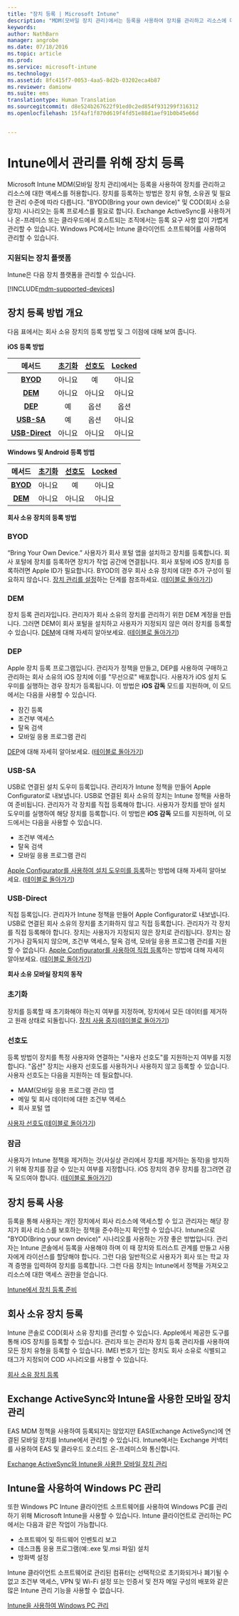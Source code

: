 ```yaml
---
title: "장치 등록 | Microsoft Intune"
description: "MDM(모바일 장치 관리)에서는 등록을 사용하여 장치를 관리하고 리소스에 대한 액세스를 허용합니다."
keywords: 
author: NathBarn
manager: angrobe
ms.date: 07/18/2016
ms.topic: article
ms.prod: 
ms.service: microsoft-intune
ms.technology: 
ms.assetid: 8fc415f7-0053-4aa5-8d2b-03202eca4b87
ms.reviewer: damionw
ms.suite: ems
translationtype: Human Translation
ms.sourcegitcommit: d8e524b267622f91ed0c2ed854f931299f316312
ms.openlocfilehash: 15f4af1f870d619f4fd51e88d1aef91b0b45e66d


---
```


# Intune에서 관리를 위해 장치 등록
Microsoft Intune MDM(모바일 장치 관리)에서는 등록을 사용하여 장치를 관리하고 리소스에 대한 액세스를 허용합니다. 장치를 등록하는 방법은 장치 유형, 소유권 및 필요한 관리 수준에 따라 다릅니다. "BYOD(Bring your own device)" 및 COD(회사 소유 장치) 시나리오는 등록 프로세스를 필요로 합니다. Exchange ActiveSync를 사용하거나 온-프레미스 또는 클라우드에서 호스트되는 조직에서는 등록 요구 사항 없이 가볍게 관리할 수 있습니다. Windows PC에서는 Intune 클라이언트 소프트웨어를 사용하여 관리할 수 있습니다.

###  지원되는 장치 플랫폼

Intune은 다음 장치 플랫폼을 관리할 수 있습니다.

[!INCLUDE[mdm-supported-devices](../includes/mdm-supported-devices.md)]

## 장치 등록 방법 개요

다음 표에서는 회사 소유 장치의 등록 방법 및 그 이점에 대해 보여 줍니다.

**iOS 등록 방법**

| **메서드** |  **[초기화](#Wipe)** | **[선호도](#Affinity)**   |   **[Locked](#Lock)** |
|:---:|:---:|:---:|:---:|
|**[BYOD](#BYOD)** | 아니요|    예 |   아니요 |
|**[DEM](#DEM)**|   아니요 |아니요 |아니요  |
|**[DEP](#DEP)**|   예 |   옵션 |   옵션|
|**[USB-SA](#USB-SA)**| 예 |   옵션 |   아니요|
|**[USB-Direct](#USB-Direct)**| 아니요 |    아니요  | 아니요|

**Windows 및 Android 등록 방법**

| **메서드** |  **[초기화](#Wipe)** | **[선호도](#Affinity)**   |   **[Locked](#Lock)** |
|:---:|:---:|:---:|:---:|
|**[BYOD](#BYOD)** | 아니요|    예 |   아니요 |
|**[DEM](#DEM)**|   아니요 |아니요 |아니요  |

**회사 소유 장치의 등록 방법**

### BYOD
“Bring Your Own Device.” 사용자가 회사 포털 앱을 설치하고 장치를 등록합니다. 회사 포털에 장치를 등록하면 장치가 작업 공간에 연결됩니다. 회사 포털에 iOS 장치를 등록하려면 Apple ID가 필요합니다. BYOD의 경우 회사 소유 장치에 대한 추가 구성이 필요하지 않습니다. [장치 관리를 설정](get-ready-to-enroll-devices-in-microsoft-intune.md#set-up-device-management)하는 단계를 참조하세요. ([테이블로 돌아가기](#overview-of-device-enrollment-methods))

### DEM
장치 등록 관리자입니다. 관리자가 회사 소유의 장치를 관리하기 위한 DEM 계정을 만듭니다. 그러면 DEM이 회사 포털을 설치하고 사용자가 지정되지 않은 여러 장치를 등록할 수 있습니다. [DEM](enroll-corporate-owned-devices-with-the-device-enrollment-manager-in-microsoft-intune.md)에 대해 자세히 알아보세요. ([테이블로 돌아가기](#overview-of-device-enrollment-methods))

### DEP
Apple 장치 등록 프로그램입니다. 관리자가 정책을 만들고, DEP를 사용하여 구매하고 관리하는 회사 소유의 iOS 장치에 이를 "무선으로" 배포합니다. 사용자가 iOS 설치 도우미를 실행하는 경우 장치가 등록됩니다. 이 방법은 **iOS 감독** 모드를 지원하며, 이 모드에서는 다음을 사용할 수 있습니다.
  - 잠긴 등록
  - 조건부 액세스
  - 탈옥 검색
  - 모바일 응용 프로그램 관리

[DEP](ios-device-enrollment-program-in-microsoft-intune.md)에 대해 자세히 알아보세요. ([테이블로 돌아가기](#overview-of-device-enrollment-methods))

### USB-SA
USB로 연결된 설치 도우미 등록입니다. 관리자가 Intune 정책을 만들어 Apple Configurator로 내보냅니다. USB로 연결된 회사 소유의 장치는 Intune 정책을 사용하여 준비됩니다. 관리자가 각 장치를 직접 등록해야 합니다. 사용자가 장치를 받아 설치 도우미를 실행하여 해당 장치를 등록합니다. 이 방법은 **iOS 감독** 모드를 지원하며, 이 모드에서는 다음을 사용할 수 있습니다.
  - 조건부 액세스
  - 탈옥 검색
  - 모바일 응용 프로그램 관리

[Apple Configurator를 사용하여 설치 도우미를 등록](ios-setup-assistant-enrollment-in-microsoft-intune.md)하는 방법에 대해 자세히 알아보세요. ([테이블로 돌아가기](#overview-of-device-enrollment-methods))

### USB-Direct
직접 등록입니다. 관리자가 Intune 정책을 만들어 Apple Configurator로 내보냅니다. USB로 연결된 회사 소유의 장치를 초기화하지 않고 직접 등록합니다. 관리자가 각 장치를 직접 등록해야 합니다. 장치는 사용자가 지정되지 않은 장치로 관리됩니다. 장치는 잠기거나 감독되지 않으며, 조건부 액세스, 탈옥 검색, 모바일 응용 프로그램 관리를 지원할 수 없습니다. [Apple Configurator를 사용하여 직접 등록](ios-direct-enrollment-in-microsoft-intune.md)하는 방법에 대해 자세히 알아보세요. ([테이블로 돌아가기](#overview-of-device-enrollment-methods))

**회사 소유 모바일 장치의 동작**

### 초기화
장치를 등록할 때 초기화해야 하는지 여부를 지정하며, 장치에서 모든 데이터를 제거하고 원래 상태로 되돌립니다.
[장치 사용 중지](retire-devices-from-microsoft-intune-management.md)([테이블로 돌아가기](#overview-of-device-enrollment-methods))

### 선호도
등록 방법이 장치를 특정 사용자와 연결하는 "사용자 선호도"를 지원하는지 여부를 지정합니다. "옵션" 장치는 사용자 선호도를 사용하거나 사용하지 않고 등록할 수 있습니다. 사용자 선호도는 다음을 지원하는 데 필요합니다.
  - MAM(모바일 응용 프로그램 관리) 앱
  - 메일 및 회사 데이터에 대한 조건부 액세스
  - 회사 포털 앱

[사용자 선호도](enroll-corporate-owned-ios-devices-in-microsoft-intune.md#using-company-portal-on-dep-or-apple-configurator-enrolled-devices)([테이블로 돌아가기](#overview-of-device-enrollment-methods))

### 잠금
사용자가 Intune 정책을 제거하는 것(사실상 관리에서 장치를 제거하는 동작)을 방지하기 위해 장치를 잠글 수 있는지 여부를 지정합니다. iOS 장치의 경우 장치를 잠그려면 감독 모드여야 합니다.
([테이블로 돌아가기](#overview-of-device-enrollment-methods))

## 장치 등록 사용  
 등록을 통해 사용자는 개인 장치에서 회사 리소스에 액세스할 수 있고 관리자는 해당 장치가 회사 리소스를 보호하는 정책을 준수하는지 확인할 수 있습니다. Intune으로 "BYOD(Bring your own device)" 시나리오를 사용하는 가장 좋은 방법입니다. 관리자는 Intune 콘솔에서 등록을 사용해야 하며 이 때 장치와 트러스트 관계를 만들고 사용자에게 라이선스를 할당해야 합니다. 그런 다음 일반적으로 사용자가 회사 또는 학교 자격 증명을 입력하여 장치를 등록합니다. 그런 다음 장치는 Intune에서 정책을 가져오고 리소스에 대한 액세스 권한을 얻습니다.

[Intune에서 장치 등록 준비](get-ready-to-enroll-devices-in-microsoft-intune.md)

## 회사 소유 장치 등록
Intune 콘솔로 COD(회사 소유 장치)를 관리할 수 있습니다. Apple에서 제공한 도구를 통해 iOS 장치를 등록할 수 있습니다. 관리자 또는 관리자 장치 등록 관리자를 사용하여 모든 장치 유형을 등록할 수 있습니다. IMEI 번호가 있는 장치도 회사 소유로 식별되고 태그가 지정되어 COD 시나리오를 사용할 수 있습니다.

[회사 소유 장치 등록](manage-corporate-owned-devices.md)

## Exchange ActiveSync와 Intune을 사용한 모바일 장치 관리
EAS MDM 정책을 사용하여 등록되지는 않았지만 EAS(Exchange ActiveSync)에 연결된 모바일 장치를 Intune에서 관리할 수 있습니다. Intune에서는 Exchange 커넥터를 사용하여 EAS 및 클라우드 호스티드 온-프레미스와 통신합니다.

[Exchange ActiveSync와 Intune을 사용한 모바일 장치 관리](mobile-device-management-with-exchange-activesync-and-microsoft-intune.md)


## Intune을 사용하여 Windows PC 관리  
또한 Windows PC Intune 클라이언트 소프트웨어를 사용하여 Windows PC를 관리하기 위해 Microsoft Intune을 사용할 수 있습니다. Intune 클라이언트로 관리하는 PC에서는 다음과 같은 작업이 가능합니다.

 - 소프트웨어 및 하드웨어 인벤토리 보고
 - 데스크톱 응용 프로그램(예:.exe 및.msi 파일) 설치
 - 방화벽 설정

Intune 클라이언트 소프트웨어로 관리된 컴퓨터는 선택적으로 초기화되거나 폐기될 수 없고 조건부 액세스, VPN 및 Wi-Fi 설정 또는 인증서 및 전자 메일 구성의 배포와 같은 많은 Intune 관리 기능을 사용할 수 없습니다.

[Intune을 사용하여 Windows PC 관리](manage-windows-pcs-with-microsoft-intune.md)



<!--HONumber=Aug16_HO1-->


